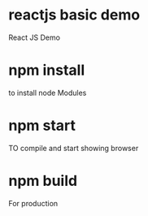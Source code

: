 # reactjs basic demo
React JS Demo

# npm install
to install node Modules

# npm start 
TO compile and start showing browser

# npm build
For production
